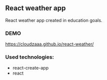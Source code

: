 ## React weather app
React weather app created in education goals.

### DEMO
https://cloudzaaa.github.io/react-weather/

### Used technologies:
- react-create-app
- react

